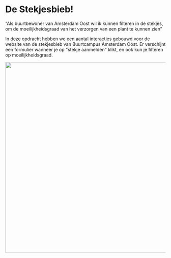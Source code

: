 # De Stekjesbieb!

“Als buurtbewoner van Amsterdam Oost wil ik kunnen filteren in de stekjes, om de moeilijkheidsgraad van het verzorgen van een plant te kunnen zien”

In deze opdracht hebben we een aantal interacties gebouwd voor de website van de stekjesbieb van Buurtcampus Amsterdam Oost. Er verschijnt een formulier wanneer je op "stekje aanmelden" klikt, en ook kun je filteren op moeilijkheidsgraad.


<img src="https://user-images.githubusercontent.com/106448490/209302501-3ad1e3d5-ca8f-44bd-9dce-44009583fd1a.png" width="600">

